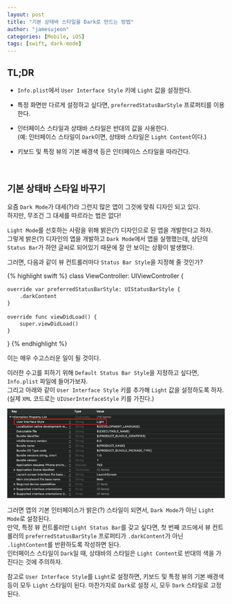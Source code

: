```yaml
---
layout: post
title: "기본 상태바 스타일을 Dark로 만드는 방법"
author: "jamesujeon"
categories: [Mobile, iOS]
tags: [swift, dark-mode]
---
```


## TL;DR

- `Info.plist`에서 `User Interface Style` 키에 `Light` 값을 설정한다.

- 특정 화면만 다르게 설정하고 싶다면, `preferredStatusBarStyle` 프로퍼티를 이용한다.

- 인터페이스 스타일과 상태바 스타일은 반대의 값을 사용한다.  
(예: 인터페이스 스타일이 `Dark`이면, 상태바 스타일은 `Light Content`이다.)

- 키보드 및 특정 뷰의 기본 배경색 등은 인터페이스 스타일을 따라간다.

<br>

## 기본 상태바 스타일 바꾸기

요즘 `Dark Mode`가 대세(?)라 그런지 많은 앱이 그것에 맞춰 디자인 되고 있다.  
하지만, 무조건 그 대세를 따르라는 법은 없다!

`Light Mode`를 선호하는 사람을 위해 밝은(?) 디자인으로 된 앱을 개발한다고 하자.  
그렇게 밝은(?) 디자인의 앱을 개발하고 `Dark Mode`에서 앱을 실행했는데,
상단의 `Status Bar`가 하얀 글씨로 되어있기 때문에 잘 안 보이는 상황이 발생했다.

그러면, 다음과 같이 뷰 컨트롤러마다 `Status Bar Style`을 지정해 줄 것인가?

{% highlight swift %}
class ViewController: UIViewController {

    override var preferredStatusBarStyle: UIStatusBarStyle {
        .darkContent
    }

    override func viewDidLoad() {
        super.viewDidLoad()
    }
}
{% endhighlight %}

이는 매우 수고스러운 일이 될 것이다.

이러한 수고를 피하기 위해 `Default Status Bar Style`을 지정하고 싶다면, `Info.plist` 파일에 들어가보자.  
그리고 아래와 같이 `User Interface Style` 키를 추가해 `Light` 값을 설정하도록 하자.  
(실제 `XML` 코드로는 `UIUserInterfaceStyle` 키를 가진다.)

![Figure 1](assets/figure_1.png)

그러면 앱의 기본 인터페이스가 밝은(?) 스타일이 되면서, `Dark Mode`가 아닌 `Light Mode`로 설정된다.  
만약, 특정 뷰 컨트롤러만 `Light Status Bar`를 갖고 싶다면,
첫 번째 코드에서 뷰 컨트롤러의 `preferredStatusBarStyle` 프로퍼티가 `.darkContent`가 아닌 `.lightContent`를 반환하도록 작성하면 된다.  
인터페이스 스타일이 `Dark`일 때, 상태바의 스타일은 `Light Content`로 반대의 색을 가진다는 것에 주의하자.

참고로 `User Interface Style`를 `Light`로 설정하면, 키보드 및 특정 뷰의 기본 배경색 등이 모두 `Light` 스타일이 된다.
마찬가지로 `Dark`로 설정 시, 모두 `Dark` 스타일로 고정된다.
